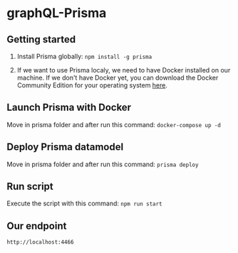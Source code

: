 # graphQL-Prisma

## Getting started

1. Install Prisma globally:
   `npm install -g prisma`

2. If we want to use Prisma localy, we need to have Docker installed on our machine.
   If we don't have Docker yet, you can download the Docker Community Edition for your operating system [here](https://hub.docker.com/search/?type=edition&offering=community).

## Launch Prisma with Docker

Move in prisma folder and after run this command:
`docker-compose up -d`

## Deploy Prisma datamodel

Move in prisma folder and after run this command:
`prisma deploy`

## Run script

Execute the script with this command: `npm run start`

## Our endpoint

    http://localhost:4466
